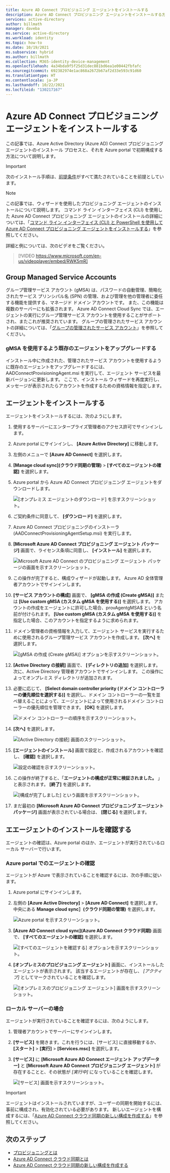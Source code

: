 ```yaml
---
title: Azure AD Connect プロビジョニング エージェントをインストールする
description: Azure AD Connect プロビジョニング エージェントをインストールする方法や、Azure portal でこれを構成する方法について説明します。
services: active-directory
author: billmath
manager: daveba
ms.service: active-directory
ms.workload: identity
ms.topic: how-to
ms.date: 10/19/2021
ms.subservice: hybrid
ms.author: billmath
ms.collection: M365-identity-device-management
ms.openlocfilehash: 4a34bda9f5f25d31dec881bd6ea1e00442fbfafc
ms.sourcegitcommit: 692382974e1ac868a2672b67af2d33e593c91d60
ms.translationtype: HT
ms.contentlocale: ja-JP
ms.lasthandoff: 10/22/2021
ms.locfileid: "130217167"
---
```

# <a name="install-the-azure-ad-connect-provisioning-agent"></a>Azure AD Connect プロビジョニング エージェントをインストールする
この記事では、Azure Active Directory (Azure AD) Connect プロビジョニング エージェントのインストール プロセスと、それを Azure portal で初期構成する方法について説明します。

>[!IMPORTANT]
>次のインストール手順は、[前提条件](how-to-prerequisites.md)がすべて満たされていることを前提としています。

>[!NOTE]
>この記事では、ウィザードを使用したプロビジョニング エージェントのインストールについて説明します。 コマンド ライン インターフェイス (CLI) を使用した Azure AD Connect プロビジョニング エージェントのインストールの詳細については、「[コマンド ライン インターフェイス (CLI) と PowerShell を使用して Azure AD Connect プロビジョニング エージェントをインストールする](how-to-install-pshell.md)」を参照してください。

詳細と例については、次のビデオをご覧ください。

> [!VIDEO https://www.microsoft.com/en-us/videoplayer/embed/RWK5mR]

## <a name="group-managed-service-accounts"></a>Group Managed Service Accounts
グループ管理サービス アカウント (gMSA) は、パスワードの自動管理、簡略化されたサービス プリンシパル名 (SPN) の管理、および管理を他の管理者に委任する機能を提供する、マネージド ドメイン アカウントです。 また、この機能は複数のサーバーにも拡張されます。 Azure AD Connect Cloud Sync では、エージェントの実行にグループ管理サービス アカウントを使用することがサポートされ、またこれが推奨されています。 グループの管理されたサービス アカウントの詳細については、「[グループの管理されたサービス アカウント](how-to-prerequisites.md#group-managed-service-accounts)」を参照してください。


### <a name="upgrade-an-existing-agent-to-use-the-gmsa"></a>gMSA を使用するよう既存のエージェントをアップグレードする
インストール中に作成された、管理されたサービス アカウントを使用するように既存のエージェントをアップグレードするには、AADConnectProvisioningAgent.msi を実行して、エージェント サービスを最新バージョンに更新します。 ここで、インストール ウィザードを再度実行し、メッセージが表示されたらアカウントを作成するための資格情報を指定します。

## <a name="install-the-agent"></a>エージェントをインストールする

エージェントをインストールするには、次のようにします。

 1. 使用するサーバーにエンタープライズ管理者のアクセス許可でサインインします。
 1. Azure portal にサインインし、 **[Azure Active Directory]** に移動します。
 1. 左側のメニューで **[Azure AD Connect]** を選択します。
 1. **[Manage cloud sync]\(クラウド同期の管理\)**  >  **[すべてのエージェントの確認]** を選択します。
 1. Azure portal から Azure AD Connect プロビジョニング エージェントをダウンロードします。
 
    ![[オンプレミス エージェントのダウンロード] を示すスクリーンショット。](media/how-to-install/install-9.png)</br>
 1. ご契約条件に同意して、 **[ダウンロード]** を選択します。
 1. Azure AD Connect プロビジョニングのインストーラ (AADConnectProvisioningAgentSetup.msi) を実行します。
 1. **[Microsoft Azure AD Connect プロビジョニング エージェント パッケージ]** 画面で、ライセンス条項に同意し、 **[インストール]** を選択します。
 
    ![Microsoft Azure AD Connect のプロビジョニング エージェント パッケージの画面を示すスクリーンショット。](media/how-to-install/install-1.png)</br>
 1. この操作が完了すると、構成ウィザードが起動します。 Azure AD 全体管理者アカウントでサインインします。
 1. **[サービス アカウントの構成]** 画面で、 **[gMSA の作成 (Create gMSA)]** または **[Use custom gMSA (カスタム gMSA を使用する)]** を選択します。 アカウントの作成をエージェントに許可した場合、provAgentgMSA$ という名前が付けられます。 **[Use custom gMSA (カスタム gMSA を使用する)]** を指定した場合、このアカウントを指定するように求められます。
 1. ドメイン管理者の資格情報を入力して、エージェント サービスを実行するために使用されるグループ管理サービス アカウントを作成します。 **[次へ]** を選択します。
  
    ![[gMSA の作成 (Create gMSA)] オプションを示すスクリーンショット。](media/how-to-install/install-12.png)</br>
 1. **[Active Directory の接続]** 画面で、 **[ディレクトリの追加]** を選択します。 次に、Active Directory 管理者アカウントでサインインします。 この操作によってオンプレミス ディレクトリが追加されます。 
 1. 必要に応じて、 **[Select domain controller priority (ドメイン コントローラーの優先順位を選択する)]** を選択し、ドメイン コントローラーの一覧を並べ替えることによって、エージェントによって使用されるドメイン コントローラーの優先順位を管理できます。 **[OK]** を選択します。
 
    ![ドメイン コントローラーの順序を示すスクリーンショット。](media/how-to-install/install-2a.png)</br>
 1. **[次へ]** を選択します。
 
    ![[Active Directory の接続] 画面のスクリーンショット。](media/how-to-install/install-3a.png)</br>
 1. **[エージェントのインストール]** 画面で設定と、作成されるアカウントを確認し、 **[確認]** を選択します。
 
    ![設定の確認を示すスクリーンショット。](media/how-to-install/install-11.png)</br>
 1. この操作が終了すると、「**エージェントの構成が正常に検証されました。** 」と表示されます。 **[終了]** を選択します。
 
    ![[構成が完了しました] という画面を示すスクリーンショット。](media/how-to-install/install-4a.png)</br>
 1. まだ最初の **[Microsoft Azure AD Connect プロビジョニング エージェント パッケージ]** 画面が表示されている場合は、 **[閉じる]** を選択します。

## <a name="verify-agent-installation"></a>エエージェントのインストールを確認する
エージェントの確認は、Azure portal のほか、エージェントが実行されているローカル サーバーで行います。

### <a name="azure-portal-agent-verification"></a>Azure portal でのエージェントの確認
エージェントが Azure で表示されていることを確認するには、次の手順に従います。

 1. Azure portal にサインインします。
 1. 左側の **[Azure Active Directory]**  >  **[Azure AD Connect]** を選択します。 中央にある **Manage cloud sync］\(クラウド同期の管理\)** を選択します。

    ![Azure portal を示すスクリーンショット。](media/how-to-install/install-6.png)</br>

 1. **[Azure AD Connect cloud sync]\(Azure AD Connect クラウド同期\)** 画面で、 **[すべてのエージェントの確認]** を選択します。

    ![[すべてのエージェントを確認する] オプションを示すスクリーンショット。](media/how-to-install/install-7.png)</br>
 
 1. **[オンプレミスのプロビジョニング エージェント]** 画面に、インストールしたエージェントが表示されます。 該当するエージェントが存在し、 *[アクティブ]* としてマークされていることを確認します。

    ![[オンプレミスのプロビジョニング エージェント] 画面を示すスクリーンショット。](media/how-to-install/verify-1.png)</br>

### <a name="on-the-local-server"></a>ローカル サーバーの場合
エージェントが実行されていることを確認するには、次のようにします。

1. 管理者アカウントでサーバーにサインインします。
1. **[サービス]** を開きます。これを行うには、[サービス] に直接移動するか、 **[スタート]**  >  **[実行]**  >  **[Services.msc]** を選択します。
1. **[サービス]** に **[Microsoft Azure AD Connect エージェント アップデーター]** と **[Microsoft Azure AD Connect プロビジョニング エージェント]** が存在することと、その状態が *[実行中]* になっていることを確認します。

    ![[サービス] 画面を示すスクリーンショット。](media/how-to-install/troubleshoot-1.png)

>[!IMPORTANT]
>エージェントはインストールされていますが、ユーザーの同期を開始するには、事前に構成され、有効化されている必要があります。 新しいエージェントを構成するには、「[Azure AD Connect クラウド同期の新しい構成を作成する](how-to-configure.md)」を参照してください。

## <a name="next-steps"></a>次のステップ 

- [プロビジョニングとは](what-is-provisioning.md)
- [Azure AD Connect クラウド同期とは](what-is-cloud-sync.md)
- [Azure AD Connect クラウド同期の新しい構成を作成する](how-to-configure.md)

